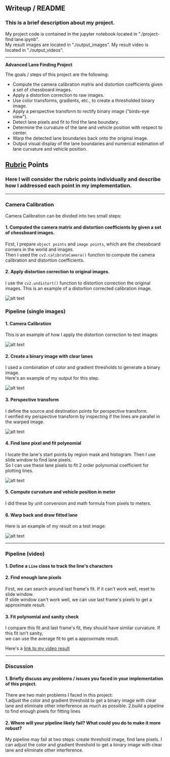 ## Writeup / README

### This is a brief description about my project.  
My project code is contained in the jupyter notebook located in "./project-find lane.ipynb".  
My result images are located in "./output_images". My result video is located in "./output_videos".

---

**Advanced Lane Finding Project**

The goals / steps of this project are the following:

* Compute the camera calibration matrix and distortion coefficients given a set of chessboard images.
* Apply a distortion correction to raw images.
* Use color transforms, gradients, etc., to create a thresholded binary image.
* Apply a perspective transform to rectify binary image ("birds-eye view").
* Detect lane pixels and fit to find the lane boundary.
* Determine the curvature of the lane and vehicle position with respect to center.
* Warp the detected lane boundaries back onto the original image.
* Output visual display of the lane boundaries and numerical estimation of lane curvature and vehicle position.

[//]: # (Image References)

[image1]: ./output_images/test_undistorted.jpg "Undistorted"
[image2]: ./output_images/test_undistorted_lane.jpg "Undistorted Road"
[image3]: ./output_images/test_threshold_lane.jpg "Binary"
[image4]: ./output_images/test_warp_lane.jpg "Warp"
[image5]: ./output_images/test_fitted_lane.jpg "Fit Visual"
[image6]: ./output_images/test_result_lane.jpg "Output"
[video1]: ./output_videos/result_project_video.mp4 "Video"

## [Rubric](https://review.udacity.com/#!/rubrics/571/view) Points

### Here I will consider the rubric points individually and describe how I addressed each point in my implementation.  

---

### Camera Calibration

Camera Calibration can be divided into two small steps: 

#### 1. Computed the camera matrix and distortion coefficients by given a set of chessboard images.

First, I prepare `object points` and `image points`, which are the chessboard corners in the world and images.  
Then I used the `cv2.calibrateCamera()` function to compute the camera calibration and distortion coefficients.  

#### 2. Apply distortion correction to original images.

I use the `cv2.undistort()` function to distortion correction the original images. 
This is an example of a distortion corrected calibration image.

![alt text][image1]

### Pipeline (single images)

#### 1. Camera Calibration

This is an example of how I apply the distortion correction to test images:

![alt text][image2]

#### 2. Create a binary image with clear lanes

I used a combination of color and gradient thresholds to generate a binary image.  
Here's an example of my output for this step.

![alt text][image3]

#### 3. Perspective transform

I define the source and destination points for perspective transform.  
I verified my perspective transform by inspecting if the lines are parallel in the warped image.

![alt text][image4]

#### 4. Find lane pixel and fit polynomial

I locate the lane's start points by region mask and histogram. Then I use slide window to find lane pixels.  
So I can use these lane pixels to fit 2 order polynomial coefficient for plotting lines.

![alt text][image5]

#### 5. Compute curvature and vehicle position in meter

I did these by unit conversion and math formula from pixels to meters.

#### 6. Warp back and draw fitted lane

Here is an example of my result on a test image:

![alt text][image6]

---

### Pipeline (video)

#### 1. Define a `Line` class to track the line's characters
#### 2. Find enough lane pixels 
First, we can search around last frame's fit.  If it can't work well, reset to slide window.  
If slide window can't work well, we can use last frame's pixels to get a approximate result.  
#### 3. Fit polynomial and sanity  check 
I compare this fit and last frame's fit, they should have similar curvature.  If this fit isn't sanity,  
we can use the average fit to get a approximate result.  

Here's a [link to my video result](./output_videos/result_project_video.mp4)

---

### Discussion

#### 1. Briefly discuss any problems / issues you faced in your implementation of this project.  

There are two main problems I faced in this project:  
1.adjust the color and gradient threshold to get a binary image with clear lane and eliminate other interference as much as possible.
2.build a pipeline to find enough pixels for fitting lines

#### 2. Where will your pipeline likely fail?  What could you do to make it more robust?

My pipeline may fail at two steps: create threshold image, find lane pixels.
I can adjust the color and gradient threshold to get a binary image with clear lane and eliminate other interference.

